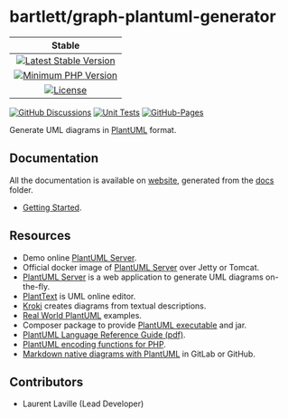 <!-- markdownlint-disable MD013 -->
# bartlett/graph-plantuml-generator

| Stable  |
|:-------:|
| [![Latest Stable Version](https://img.shields.io/packagist/v/bartlett/graph-plantuml-generator)](https://packagist.org/packages/bartlett/graph-plantuml-generator) |
| [![Minimum PHP Version](https://img.shields.io/packagist/php-v/bartlett/graph-plantuml-generator/dev-master)](https://php.net/) |
| [![License](https://img.shields.io/github/license/llaville/graph-plantuml-generator)](https://github.com/llaville/graph-plantuml-generator/blob/master/LICENSE) |

[![GitHub Discussions](https://img.shields.io/github/discussions/llaville/graph-plantuml-generator)](https://github.com/llaville/graph-plantuml-generator/discussions)
[![Unit Tests](https://github.com/llaville/graph-plantuml-generator/actions/workflows/unit-tests.yaml/badge.svg)](https://github.com/llaville/graph-plantuml-generator/actions/workflows/unit-tests.yaml)
[![GitHub-Pages](https://github.com/llaville/graph-plantuml-generator/actions/workflows/gh-pages.yml/badge.svg)](https://github.com/llaville/graph-plantuml-generator/actions/workflows/gh-pages.yml)

Generate UML diagrams in [PlantUML](https://plantuml.com/) format.

## Documentation

All the documentation is available on [website](https://llaville.github.io/graph-plantuml-generator),
generated from the [docs](https://github.com/llaville/graph-plantuml-generator/tree/master/docs) folder.

* [Getting Started](docs/getting-started.md).

## Resources

* Demo online [PlantUML Server](http://www.plantuml.com/plantuml/uml/).
* Official docker image of [PlantUML Server](https://hub.docker.com/r/plantuml/plantuml-server/) over Jetty or Tomcat.
* [PlantUML Server](https://github.com/plantuml/plantuml-server) is a web application to generate UML diagrams on-the-fly.
* [PlantText](https://www.planttext.com/) is UML online editor.
* [Kroki](https://github.com/yuzutech/kroki) creates diagrams from textual descriptions.
* [Real World PlantUML](https://real-world-plantuml.com/) examples.
* Composer package to provide [PlantUML executable](https://github.com/Jawira/plantuml) and jar.
* [PlantUML Language Reference Guide (pdf)](http://plantuml.com/PlantUML_Language_Reference_Guide.pdf).
* [PlantUML encoding functions for PHP](https://github.com/jawira/plantuml-encoding).
* [Markdown native diagrams with PlantUML](https://blog.anoff.io/2018-07-31-diagrams-with-plantuml/) in GitLab or GitHub.

## Contributors

* Laurent Laville (Lead Developer)
